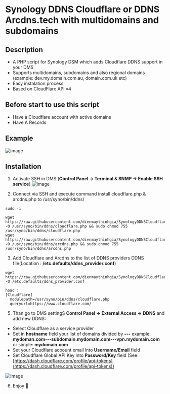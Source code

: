 Synology DDNS Cloudflare or DDNS Arcdns.tech with multidomains and subdomains
========================

Description
---------------
* A PHP script for Synology DSM which adds Cloudflare DDNS support in your DMS
* Supports multidomains, subdomains and also regional domains (example: dev.my.domain.com.au, domain.com.uk etc)
* Easy instalation process
* Based on CloudFlare API v4

Before start to use this script
---------------
* Have a Cloudflare account with active domains
* Have A Records

Example
---------------
![image](example1.png)

Installation
----------------
1. Activate SSH in DMS (__Control Panel -> Terminal & SNMP -> Enable SSH service__)
![image](example2.png)

2. Connect via SSH and execute command  install cloudflare.php & arcdns.php to /usr/syno/bin/ddns/

```
sudo -i

wget https://raw.githubusercontent.com/dienmaythinhgia/SynologyDDNSCloudflareMultidomain/master/cloudflare.php -O /usr/syno/bin/ddns/cloudflare.php && sudo chmod 755 /usr/syno/bin/ddns/cloudflare.php
wget https://raw.githubusercontent.com/dienmaythinhgia/SynologyDDNSCloudflareMultidomain/master/arcdns.php -O /usr/syno/bin/ddns/arcdns.php && sudo chmod 755 /usr/syno/bin/ddns/arcdns.php
```

3. Add Cloudflare and Arcdns to the list of DDNS providers DDNS file(Location : __/etc.defaults/ddns_provider.conf__)

```
wget https://raw.githubusercontent.com/dienmaythinhgia/SynologyDDNSCloudflareMultidomain/master/ddns_provider.conf -O /etc.defaults/ddns_provider.conf

hoac :
[Cloudflare]
  modulepath=/usr/syno/bin/ddns/cloudflare.php
  queryurl=https://www.cloudflare.com/
```

5. Than go to DMS settingS __Control Panel -> External Access -> DDNS__ and add new DDNS:

* Select Cloudflare as a service provider
* Set in __hostname__ field your list of domains divided by __---__ example: __mydoman.com---subdomain.mydomain.com---vpn.mydomain.com__ or simple: __mydomain.com__
* Set your Cloudflare acoount email into __Username/Email__ field
* Set Cloudflare Global API Key into __Password/Key__ field (See: [https://dash.cloudflare.com/profile/api-tokens](https://dash.cloudflare.com/profile/api-tokens))

![image](example3.png)

6. Enjoy 🍺
